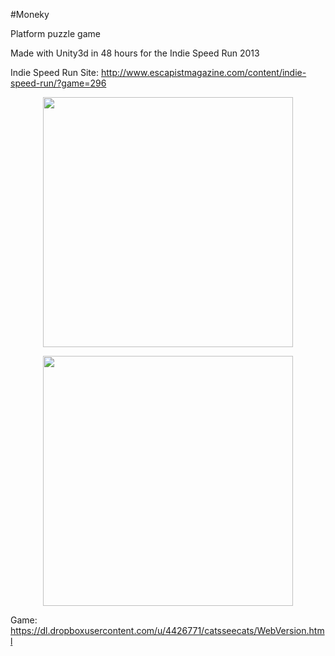 #Moneky

Platform puzzle game

Made with Unity3d in 48 hours for the Indie Speed Run 2013

Indie Speed Run Site: http://www.escapistmagazine.com/content/indie-speed-run/?game=296 

<p align="center">
  <img width="400px" src="https://dl.dropboxusercontent.com/u/4426771/portfolio/Moneky/Zp3LrnNMjcqhj3OssLpdjVHuPErL52eJelWivMDJ38w.png" />
</p>

<p align="center">
  <img width="400px" src="https://dl.dropboxusercontent.com/u/4426771/portfolio/Moneky/KUhcfADS0UJKvT4V3VuAZsUJ4UHQ9e30ADuJb3PiPZA.png" />
</p>

Game: https://dl.dropboxusercontent.com/u/4426771/catsseecats/WebVersion.html
